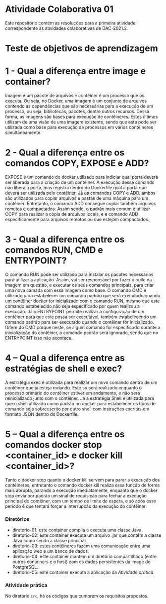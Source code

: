 # Atividade Colaborativa 01

Este repositório contém as resoluções para a primeira atividade correspondente às atividades colaborativas de DAC-2021.2.

# Teste de objetivos de aprendizagem

# 1  - Qual a diferença entre image e container?

Imagem é um pacote de arquivos e contêiner é um processo que os executa. Ou seja, no Docker, uma imagem é um conjunto de arquivos contendo as dependências que são necessárias para a execução de um processo, ou seja, bibliotecas, pacotes, dentre outros recursos. Dessa forma, as imagens são bases para execução de contêineres. Estes últimos utilizam de uma visão de uma imagem existente, sendo que esta pode ser utilizada como base para execução de processos em vários contêineres simultaneamente. 

# 2 - Qual a diferença entre os comandos COPY, EXPOSE e ADD?

EXPOSE é um comando do docker utilizado para indiciar qual porta deverá ser liberada para a criação de um contêiner. A execução desse comando não libera a porta, mas registra dentro do Dockerfile qual a porta que deverá ser utilizada pelo contêiner. 
Já os comandos COPY e ADD, ambos são utilizados para copiar arquivos e pastas de uma máquina para um contêiner. Entretanto, o comando ADD consegue copiar também arquivos remotos e compactados. Assim sendo, o padrão mais comum é utilizar COPY para realizar a cópia de arquivos locais, e e comando ADD especificamente para arquivos remotos ou que estejam compactados.

# 3 - Qual a diferença entre os comandos RUN, CMD e ENTRYPOINT?

O comando RUN pode ser utilizado para instalar os pacotes necessários para utilizar a aplicação. Assim, vai ser responsável por fazer o build da imagem em questão, e executar os seus comandos principais, para criar uma nova camada com essa imagem como base.
O comando CMD é utilizado para estabelecer um comando padrão que será executado quando um contêiner docker for inicializado com o comando RUN, mesmo que este comando estabelecido não seja especificado por quem realizou a execução. 
Já o ENTRYPOINT permite realizar a configuração de um contêiner para que este possa ser executável, também estabelecendo um comando padrão para ser executado quando o contêiner for inicializado. Difere do CMD porque neste, se algum comando for especificado durante a inicialização do contêiner, o comando padrão será ignorado, sendo que no ENTRYPOINT isso não acontece.

# 4 – Qual a diferença entre as estratégias de shell e exec?

A estratégia exec é utilizada para realizar um novo comando dentro de um contêiner que já esteja rodando. Este só será realizado enquanto o processo primário do contêiner estiver em andamento, e não será reinicializado junto com o contêiner. Já a estratégia Shell é utilizada para que o shell utilizado como padrão no docker para estabelecer os tipos de comando seja sobreescrito por outro shell com instruções escritas em formato JSON dentro do Dockerfile.

# 5 – Qual a diferença entre os comandos docker stop <container_id> e docker kill <container_id>?

Tanto o docker stop quanto o docker kill servem para parar a execução dos contêineres, entretanto o comando docker kill realiza essa função de forma mais abrupta, parando a execução imediatamente, enquanto que o docker stop envia por padrão um sinal de requisição para fechar a execução principal do contêiner, com um tempo de limite de espera, e só após esse período é que tentará forçar a interrupção da execução do contêiner.

### Diretórios
- diretorio-01: este container compila e executa uma classe Java.
- diretorio-02: este container executa um arquivo .jar que contém a classe Java como sendo a classe principal.
- diretorio-03: estes contêineres fazem uma comunicação entre uma aplicação web e um banco de dados.
- diretorio-04: este container mantem um diretório compartilhado (entre outros containers e o host) com os dados persistentes da image do PostgreSQL.
- diretorio-05: este container executa a aplicação da _Atividade prática_.

### Atividade prática

No diretório `src`, há os códigos que cumprem os requisítos propostos.
